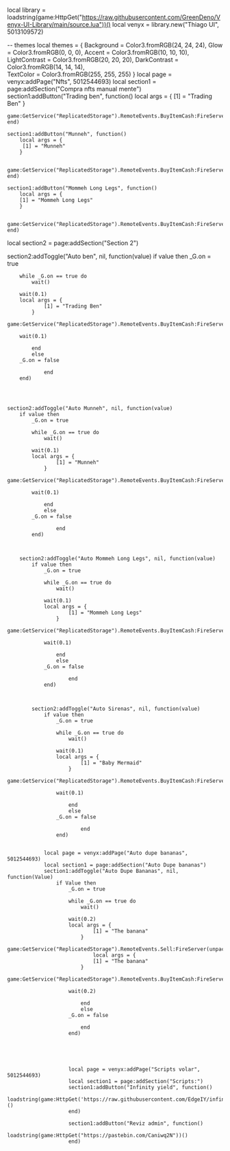 local library = loadstring(game:HttpGet("https://raw.githubusercontent.com/GreenDeno/Venyx-UI-Library/main/source.lua"))()
local venyx = library.new("Thiago UI", 5013109572)

-- themes
local themes = {
Background = Color3.fromRGB(24, 24, 24),
Glow = Color3.fromRGB(0, 0, 0),
Accent = Color3.fromRGB(10, 10, 10),
LightContrast = Color3.fromRGB(20, 20, 20),
DarkContrast = Color3.fromRGB(14, 14, 14),  
TextColor = Color3.fromRGB(255, 255, 255)
}
local page = venyx:addPage("Nfts", 5012544693)
local section1 = page:addSection("Compra nfts manual mente")
section1:addButton("Trading ben", function()
    local args = {
        [1] = "Trading Ben"
    }

    game:GetService("ReplicatedStorage").RemoteEvents.BuyItemCash:FireServer(unpack(args))
    end)

    section1:addButton("Munneh", function()
        local args = {
         [1] = "Munneh"
        }

        game:GetService("ReplicatedStorage").RemoteEvents.BuyItemCash:FireServer(unpack(args))
    end)

    section1:addButton("Mommeh Long Legs", function()
        local args = {
        [1] = "Mommeh Long Legs"
        }

        game:GetService("ReplicatedStorage").RemoteEvents.BuyItemCash:FireServer(unpack(args))
    end)

local section2 = page:addSection("Section 2")

section2:addToggle("Auto ben", nil, function(value)
    if value then
        _G.on = true
        
        while _G.on == true do
            wait()
        
        wait(0.1)
        local args = {
                [1] = "Trading Ben"
            }
            game:GetService("ReplicatedStorage").RemoteEvents.BuyItemCash:FireServer(unpack(args))
        
        wait(0.1)
        
            end
            else
        _G.on = false
                
                end
        end)
  



    section2:addToggle("Auto Munneh", nil, function(value)
        if value then
            _G.on = true
            
            while _G.on == true do
                wait()
            
            wait(0.1)
            local args = {
                    [1] = "Munneh"
                }
                game:GetService("ReplicatedStorage").RemoteEvents.BuyItemCash:FireServer(unpack(args))
            
            wait(0.1)
            
                end
                else
            _G.on = false
                    
                    end
            end)
    


        section2:addToggle("Auto Mommeh Long Legs", nil, function(value)
            if value then
                _G.on = true
                
                while _G.on == true do
                    wait()
                
                wait(0.1)
                local args = {
                        [1] = "Mommeh Long Legs"
                    }
                    game:GetService("ReplicatedStorage").RemoteEvents.BuyItemCash:FireServer(unpack(args))
                
                wait(0.1)
                
                    end
                    else
                _G.on = false
                        
                        end
                end)
    


            section2:addToggle("Auto Sirenas", nil, function(value)
                if value then
                    _G.on = true
                    
                    while _G.on == true do
                        wait()
                    
                    wait(0.1)
                    local args = {
                            [1] = "Baby Mermaid"
                        }
                        game:GetService("ReplicatedStorage").RemoteEvents.BuyItemCash:FireServer(unpack(args))
                    
                    wait(0.1)
                    
                        end
                        else
                    _G.on = false
                            
                            end
                    end)


                local page = venyx:addPage("Auto dupe bananas", 5012544693)
                local section1 = page:addSection("Auto Dupe bananas")
                section1:addToggle("Auto Dupe Bananas", nil, function(Value)
                    if Value then
                        _G.on = true
                        
                        while _G.on == true do
                            wait()
                        
                        wait(0.2)
                        local args = {
                                [1] = "The banana"
                            }
                            game:GetService("ReplicatedStorage").RemoteEvents.Sell:FireServer(unpack(args))
                                local args = {
                                [1] = "The banana"
                            }
                            game:GetService("ReplicatedStorage").RemoteEvents.BuyItemCash:FireServer(unpack(args))
                        
                        wait(0.2)
                        
                            end
                            else
                        _G.on = false
                                
                            end
                        end)



                    

                        local page = venyx:addPage("Scripts volar", 5012544693)
                        local section1 = page:addSection("Scripts:")
                        section1:addButton("Infinity yield", function()
                            loadstring(game:HttpGet('https://raw.githubusercontent.com/EdgeIY/infiniteyield/master/source'))()
                        end)

                        section1:addButton("Reviz admin", function()
                        loadstring(game:HttpGet("https://pastebin.com/Caniwq2N"))()
                        end)
